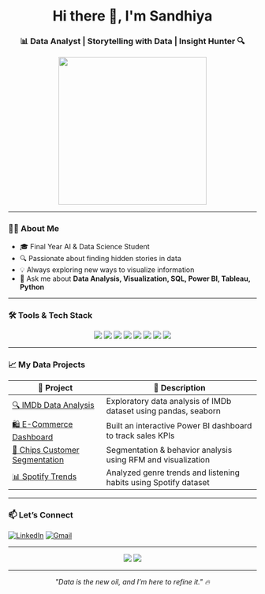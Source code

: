 <h1 align="center">Hi there 👋, I'm Sandhiya </h1>
<h3 align="center">📊 Data Analyst | Storytelling with Data | Insight Hunter 🔍</h3>

<p align="center">
  <img src="https://media.giphy.com/media/SWoSkN6DxTszqIKEqv/giphy.gif" width="300"/>
</p>

---

### 💁‍♀️ About Me

- 🎓 Final Year AI & Data Science Student  
- 🔍 Passionate about finding hidden stories in data  
- 💡 Always exploring new ways to visualize information  
- 💬 Ask me about **Data Analysis, Visualization, SQL, Power BI, Tableau, Python**

---

### 🛠️ Tools & Tech Stack

<p align="center">
  <img src="https://img.shields.io/badge/Python-FFD43B?style=for-the-badge&logo=python&logoColor=blue"/>
  <img src="https://img.shields.io/badge/Numpy-013243?style=for-the-badge&logo=numpy&logoColor=white"/>
  <img src="https://img.shields.io/badge/Pandas-150458?style=for-the-badge&logo=pandas&logoColor=white"/>
  <img src="https://img.shields.io/badge/Matplotlib-11557C?style=for-the-badge&logo=matplotlib&logoColor=white"/>
  <img src="https://img.shields.io/badge/Seaborn-0D1117?style=for-the-badge&logoColor=white"/>
  <img src="https://img.shields.io/badge/SQL-4479A1?style=for-the-badge&logo=postgresql&logoColor=white"/>
  <img src="https://img.shields.io/badge/Power BI-F2C811?style=for-the-badge&logo=powerbi&logoColor=black"/>
  <img src="https://img.shields.io/badge/Tableau-E97627?style=for-the-badge&logo=tableau&logoColor=white"/>
</p>

---

### 📈 My Data Projects

| 📁 Project | 📌 Description |
|-----------|----------------|
| [🔍 IMDb Data Analysis](https://github.com/yourusername/imdb-analysis) | Exploratory data analysis of IMDb dataset using pandas, seaborn |
| [🛍️ E-Commerce Dashboard](https://github.com/yourusername/ecommerce-dashboard) | Built an interactive Power BI dashboard to track sales KPIs |
| [🍟 Chips Customer Segmentation](https://github.com/yourusername/quantium-chips-case) | Segmentation & behavior analysis using RFM and visualization |
| [📊 Spotify Trends](https://github.com/yourusername/spotify-data-analysis) | Analyzed genre trends and listening habits using Spotify dataset |

---

### 📫 Let’s Connect

<p>
  <a href="https://www.linkedin.com/in/sandhiya-govind-4043382b8/" target="_blank"><img alt="LinkedIn" src="https://img.shields.io/badge/LinkedIn-blue?style=for-the-badge&logo=linkedin&logoColor=white"/></a>
  <a href="mailto:sandhiyagvnd@gmail.com"><img alt="Gmail" src="https://img.shields.io/badge/Gmail-D14836?style=for-the-badge&logo=gmail&logoColor=white"/></a>
</p>

---

<p align="center">
  <img src="https://github-readme-stats.vercel.app/api?username=SandhiyaGovind&show_icons=true&theme=radical" />
  <img src="https://github-readme-stats.vercel.app/api/top-langs/?username=SandhiyaGovind&layout=compact&theme=radical" />
</p>

---

<p align="center">
  <i>"Data is the new oil, and I’m here to refine it." 🔥</i>
</p>
